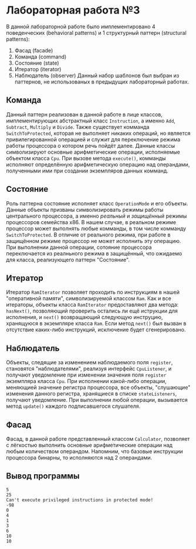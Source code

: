 # Лабораторная работа №3

В данной лабораторной работе было имплементировано 4 поведенческих (behavioral patterns) и 1 структурный паттерн (structural patterns):
1. Фасад (facade)
2. Команда (command)
3. Состояние (state)
4. Итератор (iterator)
5. Наблюдатель (observer)
Данный набор шаблонов был выбран из паттернов, не использованых в предыдущих лабораторный работах.

## Команда
Данный паттерн реализован в данной работе в лице классов, имплементирующих абстрактный класс `Instruction`, а именно `Add`, `Subtract`, `Multiply` и `Divide`. Также существует комманда `SwitchToProtected`, которая не выполняет никаких операций, но является привилегированной операцией и служит для переключение режима работы процессора о котором речь пойдёт далее. Данные классы символизируют основные арифметические операции, исполняемые объектом класса `Cpu`. При вызове метода `execute()`, комманды исполняют определённую арифметическую операцию над операндами, полученными ими при создании экземпляров данных комманд.

## Состояние
Роль паттерна состояние исполняет класс `OperationMode` и его объекты. Данные объекты призваны символизировать режимы работы центрального процессора, а именно *реальный* и *защищённый* режимы процессоров семейства x86. В нашем случае, в реальном режиме процессор может выполнять любые комманды, в том числе комманду `SwitchToProtected`. В отличие от реального режима, при работе в защищённом режиме процессор не может исполнить эту операцию. При выполнении данной операции, сотояние процессора переключается из реалньного режима в защищённый, что ожидаемо для класса, реализующего паттерн "Состояние".

## Итератор
Итератор `RamIterator` позволяет проходить по инструкциям в нашей "оперативной памяти", символизируемой классом `Ram`. Как и все итераторы, объекты класса `RamIterator` предоставляют два метода: `hasNext()`, позволяющий проверить остались ли ещё иструкции для исполнения, и `next()` возвращающий следующую инструцию, хранящуюся в экземпляре класса `Ram`. Если метод `next()` был вызван в отсутствие каких-либо инструкций, исключение будет сгенерировано.

## Наблюдатель
Объекты, следящие за изменением наблюдаемого поля `register`, становятся "наблюдателями", реализуя интерфейс `CpuListener`, и получают уведомление при изменении значения поля `register` экземпляра класса `Cpu`. При исполнении какой-либо операции, меняющией значение регистра процессора, все объекты, "слушающие" изменения данного регистра, хранящиеся в списке `stateListeners`, получают уведомление. При выполнении любой операции, вызывается метод `update()` каждого подписавшегося слушателя.

## Фасад
Фасад, в данной работе представленный классом `Calculator`, позволяет с лёгкостью выполнить основные арифметические операции над любым количеством операндом. Напомним, что базовые инструкции процессора бинарны, то исполняются над 2 операндами.

## Вывод программы 

```
5
25
Can't execute privileged instructions in protected mode!
-98
0
4
1
3
6
10
10
```
